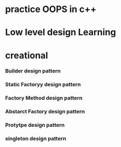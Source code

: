 # practice OOPS in c++

# Low level design Learning 

# creational 
### Builder design pattern
### Static Factoryy design pattern 
### Factory Method design pattern
### Abstarct Factory design pattern
### Protytpe design pattern
### singleton design pattern
